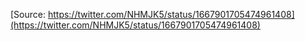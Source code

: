 [Source: https://twitter.com/NHMJK5/status/1667901705474961408](https://twitter.com/NHMJK5/status/1667901705474961408)